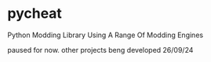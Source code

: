 # pycheat
Python Modding Library Using A Range Of Modding Engines

paused for now. other projects beng developed 26/09/24
